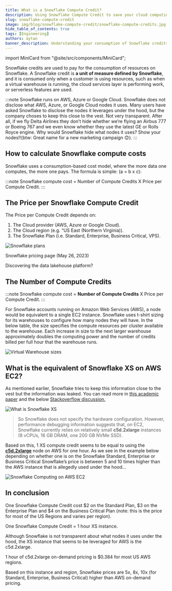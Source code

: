 ```yaml
---
title: What is a Snowflake Compute Credit?
description: Using Snowflake Compute Credit to save your cloud computing bills by 50%. Want to know how much does it means exactly? Check our blog
slug: snowflake-compute-credit
image: img/blog/snowflake-compute-credit/snowflake-compute-credits.jpg
hide_table_of_contents: true
tags: [Engineering]
authors: aytan
banner_description: Understanding your consumption of Snowflake credits
---
```


import MiniCard from "@site/src/components/MiniCard";

Snowflake credits are used to pay for the consumption of resources on Snowflake. A Snowflake credit is **a unit of measure defined by Snowflake**, and it is consumed only when a customer is using resources, such as when a virtual warehouse is running, the cloud services layer is performing work, or serverless features are used.

<!-- truncate -->

:::note
Snowflake runs on AWS, Azure or Google Cloud. Snowflake does not disclose what AWS, Azure, or Google Cloud nodes it uses. Many users have asked Snowflake to disclose the nodes it leverages under the hood, but the company choses to keep this close to the vest. Not very transparent. After all, if we fly Delta Airlines they don’t hide whether we’re flying an Airbus 777 or Boeing 767 and we even know whether they use the latest GE or Rolls Royce engine. Why would Snowflake hide what nodes it uses? Show your nodes!!(btw: Great name for a new marketing campaign 😊).
:::

## How to calculate Snowflake compute costs

Snowflake uses a consumption-based cost model, where the more data one computes, the more one pays. The formula is simple: (a = b x c):

:::note
Snowflake compute cost = Number of Compute Credits X Price per Compute Credit.
:::

## The Price per Snowflake Compute Credit

The Price per Compute Credit depends on:

1. The Cloud provider (AWS, Azure or Google Cloud).
2. The Cloud region (e.g. “US East (Northern Virginia)).
3. The Snowflake Plan (i.e. Standard, Enterprise, Business Critical, VPS).

![Snowflake plans](/img/blog/snowflake-compute-credit/snowflake-plans.png)

Snowflake pricing page (May 26, 2023)

<MiniCard link="https://form.typeform.com/to/ofF9ZQYd" linkName="Try Sandbox">Discovering the data lakehouse platform?</MiniCard>

## The Number of Compute Credits

:::note
Snowflake compute cost = **Number of Compute Credits** X Price per Compute Credit.
:::

For Snowflake accounts running on Amazon Web Services (AWS), a node would be equivalent to a single EC2 instance. Snowflake uses t-shirt sizing for its warehouses to configure how many nodes they will have. In the below table, the size specifies the compute resources per cluster available to the warehouse. Each increase in size to the next larger warehouse approximately doubles the computing power and the number of credits billed per full hour that the warehouse runs.

![Virtual Warehouse sizes](/img/blog/snowflake-compute-credit/virtual-warehouse-sizes.png)

## What is the equivalent of Snowflake XS on AWS EC2?

As mentioned earlier, Snowflake tries to keep this information close to the vest but the information was leaked. You can read more in [this academic paper](http://vldb.org/pvldb/vol14/p1606-leis.pdf) and the below [Stackoverflow discussion.](https://stackoverflow.com/questions/58973007/what-are-the-specifications-of-a-snowflake-server)

![What is Snowflake XS](/img/blog/snowflake-compute-credit/what-is-snowflake-xs.png)

> So Snowflake does not specify the hardware configuration. However, performance debugging information suggests that, on EC2, Snowflake currently relies on relatively small **c5d.2xlarge** instances (8 vCPUs, 16 GB DRAM, one 200 GB NVMe SSD).

Based on this, 1 XS compute credit seems to be equal to using the **[c5d.2xlarge](https://instances.vantage.sh/aws/ec2/c5d.2xlarge?pricing_unit=vcpu)** node on AWS for one hour. As we see in the example below depending on whether one is on the Snowflake Standard, Enterprise or Business Critical Snowflake’s price is between 5 and 10 times higher than the AWS instance that is allegedly used under the hood…

![Snowflake Computing on AWS EC2](/img/blog/snowflake-compute-credit/reality-of-snowflake-computing.png)

## In conclusion

One Snowflake Compute Credit cost $2 on the Standard Plan, $3 on the Enterprise Plan and $4 on the Business Critical Plan (note: this is the price for most of the US Regions and varies per region).

One Snowflake Compute Credit = 1 hour XS instance.

Although Snowflake is not transparent about what nodes it uses under the hood, the XS instance that seems to be leveraged for AWS is the c5d.2xlarge.

1 hour of c5d.2xlarge on-demand pricing is $0.384 for most US AWS regions.

Based on this instance and region, Snowflake prices are 5x, 8x, 10x (for Standard, Enterprise, Business Critical) higher than AWS on-demand pricing.
